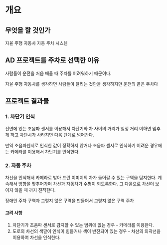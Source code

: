 # 개요

## 무엇을 할 것인가

자율 주행 자동차 자동 주차 시스템

## AD 프로젝트를 주차로 선택한 이유

사람들이 운전을 처음 배울 때 주차를 어려워하기 때문이다.

자율 주행 자동차를 생각하면 사람들이 달리는 것만을 생각하지만 운전의 끝은 주차다

## 프로젝트 결과물

### 1. 차단기 인식

전면에 있는 초음파 센서를 이용해서 차단기와 차 사이의 거리가 일정 거리 이하면 멈추게 하고 차단시가 사라지면 다음 단계로 넘어간다.

만약 초음파센서로 인식한 값이 정확하지 않거나 초음파 센서로 인식하기 어려운 경우에는 카메라를 이용해서 차단기를 인식한다.

### 2. 자동 주차

차선을 인식해서 카메라로 받아 드린 이미지의 차가 들어갈 수 있는 구역을 탐지한다. 계속해서 방향을 맞추어가며 차선과 자동차가 수평이 되도록한다. 그 다음으로 차선이 보이지 않을 때 까지 진직한다.

장애인 주차 구역과 그렇지 않은 구역을 만들어서 그렇지 않은 구역 주차

#### 고려 사항
1. 차단기가 초음파 센서로 감지할 수 있는 범위에 없는 경우 -  카메라를 이용한다.
2. 도로의 차선의 색깔이 인식이 힘들거나 색이 반전되어 있는 경우 - 차선의 외곽선을 이용하여 차선을 인식한다.